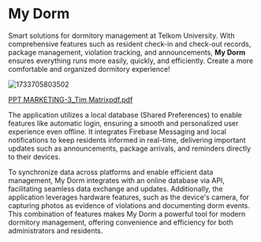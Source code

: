 # My Dorm
Smart solutions for dormitory management at Telkom University. With comprehensive features such as resident check-in and check-out records, package management, violation tracking, and announcements, **My Dorm** ensures everything runs more easily, quickly, and efficiently. Create a more comfortable and organized dormitory experience!

![1733705803502](https://github.com/user-attachments/assets/7725173d-dbde-4fd4-979d-f708cf7ea9b3)

[PPT MARKETING-3_Tim Matrixpdf.pdf](https://github.com/user-attachments/files/18328950/PPT.MARKETING-3_Tim.Matrixpdf.pdf)


The application utilizes a local database (Shared Preferences) to enable features like automatic login, ensuring a smooth and personalized user experience even offline. It integrates Firebase Messaging and local notifications to keep residents informed in real-time, delivering important updates such as announcements, package arrivals, and reminders directly to their devices.

To synchronize data across platforms and enable efficient data management, My Dorm integrates with an online database via API, facilitating seamless data exchange and updates. Additionally, the application leverages hardware features, such as the device's camera, for capturing photos as evidence of violations and documenting dorm events. This combination of features makes My Dorm a powerful tool for modern dormitory management, offering convenience and efficiency for both administrators and residents.
